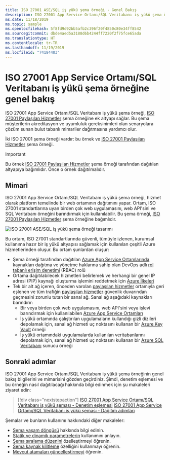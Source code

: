 ```yaml
---
title: ISO 27001 ASE/SQL iş yükü şema örneği - Genel Bakış
description: ISO 27001 App Service Ortamı/SQL Veritabanı iş yükü şema örneğinin genel bakış bilgileri ve mimarisi.
ms.date: 11/18/2019
ms.topic: sample
ms.openlocfilehash: 5f8fd9d92bb5afb2c396f20f4850c80e34ff8542
ms.sourcegitcommit: dbde4aed5a3188d6b4244ff7220f2f75fce65ada
ms.translationtype: HT
ms.contentlocale: tr-TR
ms.lasthandoff: 11/19/2019
ms.locfileid: "74184403"
---
```

# <a name="overview-of-the-iso-27001-app-service-environmentsql-database-workload-blueprint-sample"></a>ISO 27001 App Service Ortamı/SQL Veritabanı iş yükü şema örneğine genel bakış

ISO 27001 App Service Ortamı/SQL Veritabanı iş yükü şema örneği, [ISO 27001 Paylaşılan Hizmetler](../iso27001-shared/index.md) şema örneğine ek altyapı sağlar.
Bu şema müşterilerin akreditasyon ve uyumluluk gereksinimleri olan senaryolara çözüm sunan bulut tabanlı mimariler dağıtmasına yardımcı olur.

İki ISO 27001 şema örneği vardır: bu örnek ve [ISO 27001 Paylaşılan Hizmetler](../iso27001-shared/index.md) şema örneği.

> [!IMPORTANT]
> Bu örnek [ISO 27001 Paylaşılan Hizmetler](../iso27001-shared/index.md) şema örneği tarafından dağıtılan altyapıya bağımlıdır. Önce o örnek dağıtılmalıdır.

## <a name="architecture"></a>Mimari

ISO 27001 App Service Ortamı/SQL Veritabanı iş yükü şema örneği, hizmet olarak platform temelinde bir web ortamının dağıtımını yapar. Ortam, ISO 27001 standartlarına uyan birden çok web uygulamasını, web API'sini ve SQL Veritabanı örneğini barındırmak için kullanılabilir. Bu şema örneği, [ISO 27001 Paylaşılan Hizmetler](../iso27001-shared/index.md) şema örneğine bağımlıdır.

![ISO 27001 ASE/SQL iş yükü şema örneği tasarımı](../../media/sample-iso27001-ase-sql-workload/iso27001-ase-sql-workload-blueprint-sample-design.png)

Bu ortam, ISO 27001 standartlarında güvenli, tümüyle izlenen, kurumsal kullanıma hazır bir iş yükü altyapısı sağlamak için kullanılan çeşitli Azure hizmetlerinden oluşur. Bu ortam şunlardan oluşur:

- Şema örneği tarafından dağıtılan [Azure App Service Ortamlarında](../../../../app-service/environment/intro.md) kaynakları dağıtma ve yönetme haklarına sahip olan DevOps adlı [rol tabanlı erişim denetimi](../../../../role-based-access-control/overview.md) (RBAC) rolü
- Ortama dağıtılabilecek hizmetleri belirlemek ve herhangi bir genel IP adresi (PIP) kaynağı oluşturma işlemini reddetmek için [Azure İlkeleri](../../../policy/overview.md)
- Tek bir alt ağ içeren, önceden varolan [paylaşılan hizmetler](../iso27001-shared/index.md) ortamıyla geri eşlenen ve tüm trafiğin [paylaşılan hizmetler](../iso27001-shared/index.md) güvenlik duvarından geçmesini zorunlu tutan bir sanal ağ. Sanal ağ aşağıdaki kaynakları barındırır:
  - Bir veya birden çok web uygulamasını, web API'sini veya işlevi barındırmak için kullanılabilen [Azure App Service Ortamları](../../../../app-service/environment/intro.md)
  - İş yükü ortamında çalıştırılan uygulamaların kullandığı gizli dizileri depolamak için, sanal ağ hizmeti uç noktasını kullanan bir [Azure Key Vault](../../../../key-vault/key-vault-overview.md) örneği
  - İş yükü ortamındaki uygulamalarda kullanılan veritabanlarını depolamak için, sanal ağ hizmeti uç noktasını kullanan bir [Azure SQL Veritabanı](../../../../sql-database/sql-database-technical-overview.md) sunucu örneği

## <a name="next-steps"></a>Sonraki adımlar

ISO 27001 App Service Ortamı/SQL Veritabanı iş yükü şema örneğinin genel bakış bilgilerini ve mimarisini gözden geçirdiniz. Şimdi, denetim eşlemesi ve bu örneğin nasıl dağıtılacağı hakkında bilgi edinmek için şu makaleleri ziyaret edin:

> [!div class="nextstepaction"]
> [ISO 27001 App Service Ortamı/SQL Veritabanı iş yükü şeması - Denetim eşlemesi](./control-mapping.md)
> [ISO 27001 App Service Ortamı/SQL Veritabanı iş yükü şeması - Dağıtım adımları](./deploy.md)

Şemalar ve bunların kullanımı hakkındaki diğer makaleler:

- [Şema yaşam döngüsü](../../concepts/lifecycle.md) hakkında bilgi edinin.
- [Statik ve dinamik parametrelerin](../../concepts/parameters.md) kullanımını anlayın.
- [Şema sıralama düzenini](../../concepts/sequencing-order.md) özelleştirmeyi öğrenin.
- [Şema kaynak kilitleme](../../concepts/resource-locking.md) özelliğini kullanmayı öğrenin.
- [Mevcut atamaları güncelleştirmeyi](../../how-to/update-existing-assignments.md) öğrenin.